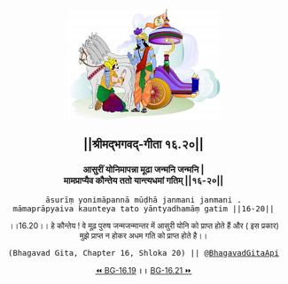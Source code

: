 <center><img src="../../asset/BG.png" alt="#API #bhagavadgitaapi #slok #nodejs #js #api #gitaapi #krishna #hinduism #vedic #ISKCON #shreemadbhagavadgita #technology"/>
<h2>||श्रीमद्‍भगवद्‍-गीता १६.२०||</h2>
<h3>आसुरीं योनिमापन्ना मूढा जन्मनि जन्मनि |<br/>मामप्राप्यैव कौन्तेय ततो यान्त्यधमां गतिम् ||१६-२०||</h3>
<pre>āsurīṃ yonimāpannā mūḍhā janmani janmani .<br/>māmaprāpyaiva kaunteya tato yāntyadhamāṃ gatim ||16-20||</pre>
<p>।।16.20।। हे कौन्तेय ! वे मूढ़ पुरुष जन्मजन्मान्तर में आसुरी योनि को प्राप्त होते हैं और ( इस प्रकार) मुझे प्राप्त न होकर अधम गति को प्राप्त होते है।।</p>
<pre>(Bhagavad Gita, Chapter 16, Shloka 20) || <a href="https://twitter.com/bhagavadgitaapi">@BhagavadGitaApi</a></pre><a href="../../16/19">⏪  BG-16.19</a><b>        ।।        </b><a href="../../16/21">BG-16.21  ⏩</a></center></center>